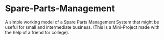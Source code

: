 # Spare-Parts-Management
A simple working model of a Spare Parts Management System that might be useful for small and intermediate business. (This is a Mini-Project made with the help of a friend for college).
